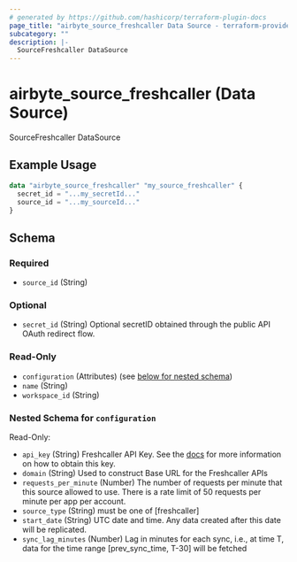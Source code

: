 ```yaml
---
# generated by https://github.com/hashicorp/terraform-plugin-docs
page_title: "airbyte_source_freshcaller Data Source - terraform-provider-airbyte"
subcategory: ""
description: |-
  SourceFreshcaller DataSource
---
```


# airbyte_source_freshcaller (Data Source)

SourceFreshcaller DataSource

## Example Usage

```terraform
data "airbyte_source_freshcaller" "my_source_freshcaller" {
  secret_id = "...my_secretId..."
  source_id = "...my_sourceId..."
}
```

<!-- schema generated by tfplugindocs -->
## Schema

### Required

- `source_id` (String)

### Optional

- `secret_id` (String) Optional secretID obtained through the public API OAuth redirect flow.

### Read-Only

- `configuration` (Attributes) (see [below for nested schema](#nestedatt--configuration))
- `name` (String)
- `workspace_id` (String)

<a id="nestedatt--configuration"></a>
### Nested Schema for `configuration`

Read-Only:

- `api_key` (String) Freshcaller API Key. See the <a href="https://docs.airbyte.com/integrations/sources/freshcaller">docs</a> for more information on how to obtain this key.
- `domain` (String) Used to construct Base URL for the Freshcaller APIs
- `requests_per_minute` (Number) The number of requests per minute that this source allowed to use. There is a rate limit of 50 requests per minute per app per account.
- `source_type` (String) must be one of [freshcaller]
- `start_date` (String) UTC date and time. Any data created after this date will be replicated.
- `sync_lag_minutes` (Number) Lag in minutes for each sync, i.e., at time T, data for the time range [prev_sync_time, T-30] will be fetched


